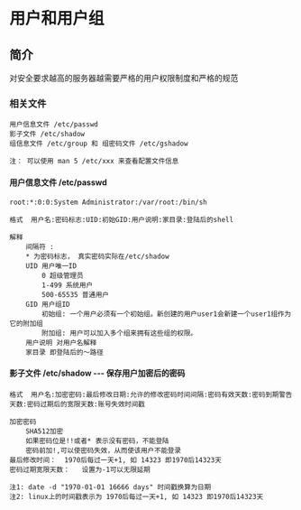 # 用户和用户组

## 简介
对安全要求越高的服务器越需要严格的用户权限制度和严格的规范

### 相关文件
    用户信息文件 /etc/passwd
    影子文件 /etc/shadow
    组信息文件 /etc/group 和 组密码文件 /etc/gshadow

    注： 可以使用 man 5 /etc/xxx 来查看配置文件信息

#### 用户信息文件 /etc/passwd
    root:*:0:0:System Administrator:/var/root:/bin/sh

    格式  用户名:密码标志:UID:初始GID:用户说明:家目录:登陆后的shell

    解释
        间隔符 :
        * 为密码标志， 真实密码实际在/etc/shadow
        UID 用户唯一ID
            0 超级管理员
            1-499 系统用户
            500-65535 普通用户
        GID 用户组ID
            初始组: 一个用户必须有一个初始组。新创建的用户user1会新建一个user1组作为它的附加组
            附加组: 用户可以加入多个组来拥有这些组的权限。
        用户说明 对用户名解释
        家目录 即登陆后的～路径

#### 影子文件 /etc/shadow   --- 保存用户加密后的密码

    格式  用户名:加密密码:最后修改日期:允许的修改密码时间间隔:密码有效天数:密码到期警告天数:密码过期后的宽限天数:账号失效时间戳

    加密密码 
        SHA512加密
        如果密码位是!!或者* 表示没有密码，不能登陆
        密码前加!,可以使密码失效，从而使该用户不能登录
    最后修改时间：  1970后每过一天+1, 如 14323 即1970后14323天
    密码过期宽限天数：   设置为-1可以无限延期

    注1: date -d "1970-01-01 16666 days" 时间戳换算为日期
    注2: linux上的时间戳表示为 1970后每过一天+1, 如 14323 即1970后14323天